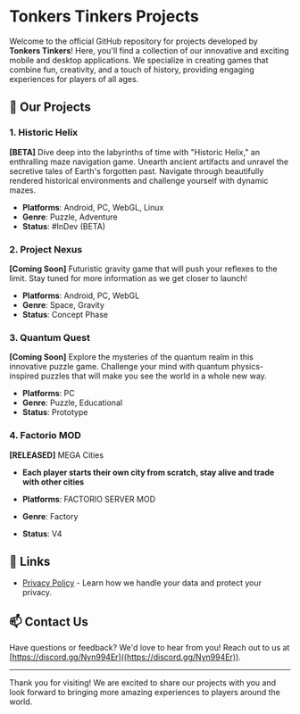 # Tonkers Tinkers Projects

Welcome to the official GitHub repository for projects developed by **Tonkers Tinkers**! Here, you'll find a collection of our innovative and exciting mobile and desktop applications. We specialize in creating games that combine fun, creativity, and a touch of history, providing engaging experiences for players of all ages.

## 🚀 Our Projects

### 1. Historic Helix
**[BETA]** Dive deep into the labyrinths of time with "Historic Helix," an enthralling maze navigation game. Unearth ancient artifacts and unravel the secretive tales of Earth's forgotten past. Navigate through beautifully rendered historical environments and challenge yourself with dynamic mazes.

- **Platforms**: Android, PC, WebGL, Linux
- **Genre**: Puzzle, Adventure
- **Status**: #InDev (BETA)

### 2. Project Nexus
**[Coming Soon]** Futuristic gravity game that will push your reflexes to the limit. Stay tuned for more information as we get closer to launch!

- **Platforms**: Android, PC, WebGL
- **Genre**: Space, Gravity
- **Status**: Concept Phase

### 3. Quantum Quest
**[Coming Soon]** Explore the mysteries of the quantum realm in this innovative puzzle game. Challenge your mind with quantum physics-inspired puzzles that will make you see the world in a whole new way.

- **Platforms**: PC 
- **Genre**: Puzzle, Educational
- **Status**: Prototype

### 4. Factorio MOD
**[RELEASED]** MEGA Cities

- **Each player starts their own city from scratch, stay alive and trade with other cities**

- **Platforms**: FACTORIO SERVER MOD
- **Genre**: Factory
- **Status**: V4

## 🔗 Links

- [Privacy Policy](https://github.com/tonkerstinkers/privacy-policy) - Learn how we handle your data and protect your privacy.


## 📫 Contact Us

Have questions or feedback? We'd love to hear from you! Reach out to us at [https://discord.gg/Nyn994Er]((https://discord.gg/Nyn994Er)).

---

Thank you for visiting! We are excited to share our projects with you and look forward to bringing more amazing experiences to players around the world.

